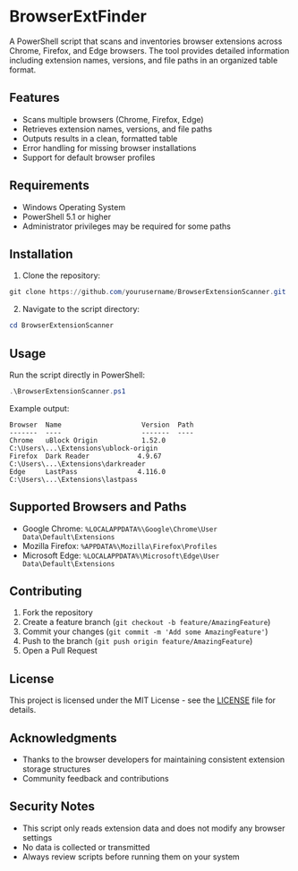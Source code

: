 # BrowserExtFinder
A PowerShell script that scans and inventories browser extensions across Chrome, Firefox, and Edge browsers. The tool provides detailed information including extension names, versions, and file paths in an organized table format.

## Features

- Scans multiple browsers (Chrome, Firefox, Edge)
- Retrieves extension names, versions, and file paths
- Outputs results in a clean, formatted table
- Error handling for missing browser installations
- Support for default browser profiles

## Requirements

- Windows Operating System
- PowerShell 5.1 or higher
- Administrator privileges may be required for some paths

## Installation

1. Clone the repository:
```powershell
git clone https://github.com/yourusername/BrowserExtensionScanner.git
```

2. Navigate to the script directory:
```powershell
cd BrowserExtensionScanner
```

## Usage

Run the script directly in PowerShell:
```powershell
.\BrowserExtensionScanner.ps1
```

Example output:
```
Browser  Name                    Version  Path
-------  ----                    -------  ----
Chrome   uBlock Origin           1.52.0   C:\Users\...\Extensions\ublock-origin
Firefox  Dark Reader            4.9.67    C:\Users\...\Extensions\darkreader
Edge     LastPass               4.116.0   C:\Users\...\Extensions\lastpass
```

## Supported Browsers and Paths

- Google Chrome: `%LOCALAPPDATA%\Google\Chrome\User Data\Default\Extensions`
- Mozilla Firefox: `%APPDATA%\Mozilla\Firefox\Profiles`
- Microsoft Edge: `%LOCALAPPDATA%\Microsoft\Edge\User Data\Default\Extensions`

## Contributing

1. Fork the repository
2. Create a feature branch (`git checkout -b feature/AmazingFeature`)
3. Commit your changes (`git commit -m 'Add some AmazingFeature'`)
4. Push to the branch (`git push origin feature/AmazingFeature`)
5. Open a Pull Request

## License

This project is licensed under the MIT License - see the [LICENSE](LICENSE) file for details.

## Acknowledgments

- Thanks to the browser developers for maintaining consistent extension storage structures
- Community feedback and contributions

## Security Notes

- This script only reads extension data and does not modify any browser settings
- No data is collected or transmitted
- Always review scripts before running them on your system